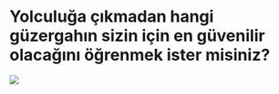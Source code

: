 <h1>Yolculuğa çıkmadan hangi güzergahın sizin için en güvenilir olacağını öğrenmek ister misiniz?</h1>
<img src="https://xhfbiw.am.files.1drv.com/y4mPJijZqjRPyMqtv74kBttyWbR-nNklb6DcIxidAsht9QlCU5-NX8kfy8TkwfHLb3SyZpkhk9yJBr5-EycpBga37t1Eo458wsjDIth7kj8qCHDXVHWor2SOXLC3qo4-f6MPziqSX43ZuEoyDpP_ol8xWWX1SP1DERqKM6TLeVJ4TYsKDJtL509uhcoCXbPtcntuox09DCeetbqU4ek8HokTQ?width=4000&height=3000&cropmode=none"></img>


